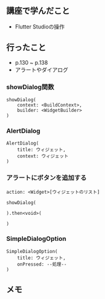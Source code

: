 ## 講座で学んだこと
- Flutter Studioの操作

## 行ったこと

- p.130 ~ p.138  
- アラートやダイアログ  

### showDialog関数
```
showDialog(
    context: <BuildContext>,
    builder: <WidgetBuilder>
)
```

### AlertDialog
```
AlertDialog(
    title: ウィジェット,
    context: ウィジェット
)
```
### アラートにボタンを追加する
```
action: <Widget>[ウィジェットのリスト]
```
```
showDialog(

).then<void>(

)
```
### SimpleDialogOption
```
SimpleDialogOption(
    title: ウィジェット,
    onPressed: --処理--
)
```

## メモ





